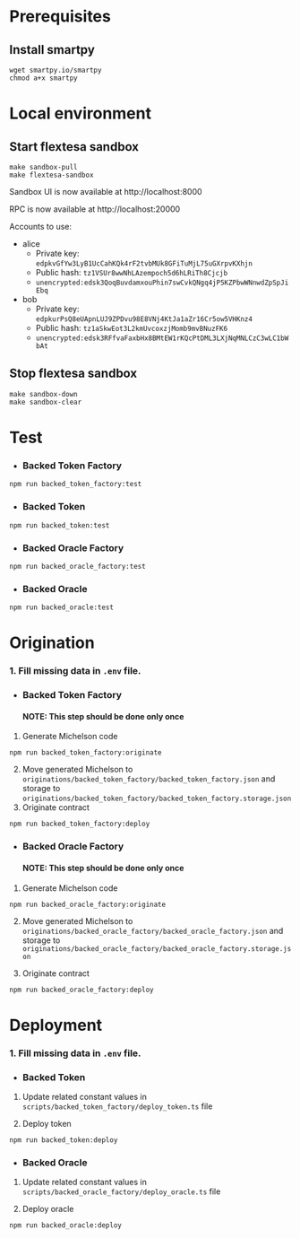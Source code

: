 # Prerequisites

## Install smartpy

```
wget smartpy.io/smartpy
chmod a+x smartpy
```

# Local environment

## Start flextesa sandbox

```
make sandbox-pull
make flextesa-sandbox
```

Sandbox UI is now available at http://localhost:8000

RPC is now available at http://localhost:20000

Accounts to use:

- alice
  - Private key: `edpkvGfYw3LyB1UcCahKQk4rF2tvbMUk8GFiTuMjL75uGXrpvKXhjn`
  - Public hash: `tz1VSUr8wwNhLAzempoch5d6hLRiTh8Cjcjb`
  - `unencrypted:edsk3QoqBuvdamxouPhin7swCvkQNgq4jP5KZPbwWNnwdZpSpJiEbq`
- bob
  - Private key: `edpkurPsQ8eUApnLUJ9ZPDvu98E8VNj4KtJa1aZr16Cr5ow5VHKnz4`
  - Public hash: `tz1aSkwEot3L2kmUvcoxzjMomb9mvBNuzFK6`
  - `unencrypted:edsk3RFfvaFaxbHx8BMtEW1rKQcPtDML3LXjNqMNLCzC3wLC1bWbAt`

## Stop flextesa sandbox

```
make sandbox-down
make sandbox-clear
```

# Test

- ### Backed Token Factory

```
npm run backed_token_factory:test
```

- ### Backed Token

```
npm run backed_token:test
```

- ### Backed Oracle Factory

```
npm run backed_oracle_factory:test
```

- ### Backed Oracle

```
npm run backed_oracle:test
```

# Origination

### 1. Fill missing data in `.env` file.

- ### Backed Token Factory

  #### NOTE: This step should be done only once

1. Generate Michelson code

```
npm run backed_token_factory:originate
```

2. Move generated Michelson to `originations/backed_token_factory/backed_token_factory.json` and storage to `originations/backed_token_factory/backed_token_factory.storage.json`
3. Originate contract

```
npm run backed_token_factory:deploy
```

- ### Backed Oracle Factory

  #### NOTE: This step should be done only once

1. Generate Michelson code

```
npm run backed_oracle_factory:originate
```

2. Move generated Michelson to `originations/backed_oracle_factory/backed_oracle_factory.json` and storage to `originations/backed_oracle_factory/backed_oracle_factory.storage.json`

3. Originate contract

```
npm run backed_oracle_factory:deploy
```

# Deployment

### 1. Fill missing data in `.env` file.

- ### Backed Token

1. Update related constant values in `scripts/backed_token_factory/deploy_token.ts` file

2. Deploy token

```
npm run backed_token:deploy
```

- ### Backed Oracle

1. Update related constant values in `scripts/backed_oracle_factory/deploy_oracle.ts` file

2. Deploy oracle

```
npm run backed_oracle:deploy
```
